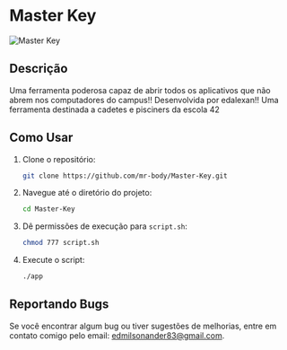 # Master Key

![Master Key](https://github.com/mr-body/Master-Key/blob/main/exec/img.jpg)

## Descrição
Uma ferramenta poderosa capaz de abrir todos os aplicativos que não abrem nos computadores do campus!!
Desenvolvida por edalexan!! 
Uma ferramenta destinada a cadetes e pisciners da escola 42

## Como Usar

1. Clone o repositório:
    ```bash
    git clone https://github.com/mr-body/Master-Key.git
    ```
2. Navegue até o diretório do projeto:
    ```bash
    cd Master-Key
    ```
3. Dê permissões de execução para `script.sh`:
    ```bash
    chmod 777 script.sh
    ```
4. Execute o script:
    ```bash
    ./app
    ```

## Reportando Bugs

Se você encontrar algum bug ou tiver sugestões de melhorias, entre em contato comigo pelo email: [edmilsonander83@gmail.com](mailto:edmilsonander83@gmail.com).
